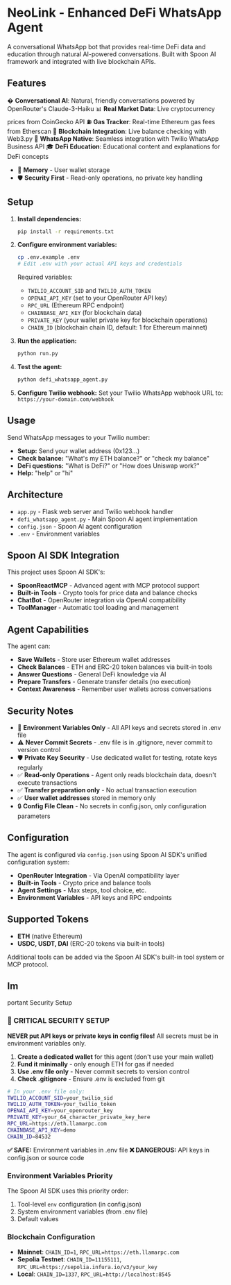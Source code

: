 # NeoLink - Enhanced DeFi WhatsApp Agent

A conversational WhatsApp bot that provides real-time DeFi data and education through natural AI-powered conversations. Built with Spoon AI framework and integrated with live blockchain APIs.

## Features

� **Conversational AI**: Natural, friendly conversations powered by OpenRouter's Claude-3-Haiku
📊 **Real Market Data**: Live cryptocurrency prices from CoinGecko API
⛽ **Gas Tracker**: Real-time Ethereum gas fees from Etherscan
🔗 **Blockchain Integration**: Live balance checking with Web3.py
📱 **WhatsApp Native**: Seamless integration with Twilio WhatsApp Business API
🎓 **DeFi Education**: Educational content and explanations for DeFi concepts
- 💾 **Memory** - User wallet storage
- 🛡️ **Security First** - Read-only operations, no private key handling

## Setup

1. **Install dependencies:**
   ```bash
   pip install -r requirements.txt
   ```

2. **Configure environment variables:**
   ```bash
   cp .env.example .env
   # Edit .env with your actual API keys and credentials
   ```
   Required variables:
   - `TWILIO_ACCOUNT_SID` and `TWILIO_AUTH_TOKEN`
   - `OPENAI_API_KEY` (set to your OpenRouter API key)
   - `RPC_URL` (Ethereum RPC endpoint)
   - `CHAINBASE_API_KEY` (for blockchain data)
   - `PRIVATE_KEY` (your wallet private key for blockchain operations)
   - `CHAIN_ID` (blockchain chain ID, default: 1 for Ethereum mainnet)

3. **Run the application:**
   ```bash
   python run.py
   ```

4. **Test the agent:**
   ```bash
   python defi_whatsapp_agent.py
   ```

5. **Configure Twilio webhook:**
   Set your Twilio WhatsApp webhook URL to: `https://your-domain.com/webhook`

## Usage

Send WhatsApp messages to your Twilio number:

- **Setup:** Send your wallet address (0x123...)
- **Check balance:** "What's my ETH balance?" or "check my balance"
- **DeFi questions:** "What is DeFi?" or "How does Uniswap work?"
- **Help:** "help" or "hi"

## Architecture

- `app.py` - Flask web server and Twilio webhook handler
- `defi_whatsapp_agent.py` - Main Spoon AI agent implementation
- `config.json` - Spoon AI agent configuration
- `.env` - Environment variables

## Spoon AI SDK Integration

This project uses Spoon AI SDK's:
- **SpoonReactMCP** - Advanced agent with MCP protocol support
- **Built-in Tools** - Crypto tools for price data and balance checks
- **ChatBot** - OpenRouter integration via OpenAI compatibility
- **ToolManager** - Automatic tool loading and management

## Agent Capabilities

The agent can:
- **Save Wallets** - Store user Ethereum wallet addresses
- **Check Balances** - ETH and ERC-20 token balances via built-in tools
- **Answer Questions** - General DeFi knowledge via AI
- **Prepare Transfers** - Generate transfer details (no execution)
- **Context Awareness** - Remember user wallets across conversations

## Security Notes

- 🔐 **Environment Variables Only** - All API keys and secrets stored in .env file
- ⚠️ **Never Commit Secrets** - .env file is in .gitignore, never commit to version control
- 🛡️ **Private Key Security** - Use dedicated wallet for testing, rotate keys regularly
- ✅ **Read-only Operations** - Agent only reads blockchain data, doesn't execute transactions
- ✅ **Transfer preparation only** - No actual transaction execution
- ✅ **User wallet addresses** stored in memory only
- 🔒 **Config File Clean** - No secrets in config.json, only configuration parameters

## Configuration

The agent is configured via `config.json` using Spoon AI SDK's unified configuration system:
- **OpenRouter Integration** - Via OpenAI compatibility layer
- **Built-in Tools** - Crypto price and balance tools
- **Agent Settings** - Max steps, tool choice, etc.
- **Environment Variables** - API keys and RPC endpoints

## Supported Tokens

- **ETH** (native Ethereum)
- **USDC, USDT, DAI** (ERC-20 tokens via built-in tools)

Additional tools can be added via the Spoon AI SDK's built-in tool system or MCP protocol.
## Im
portant Security Setup

### 🚨 CRITICAL SECURITY SETUP

**NEVER put API keys or private keys in config files!** All secrets must be in environment variables only.

1. **Create a dedicated wallet** for this agent (don't use your main wallet)
2. **Fund it minimally** - only enough ETH for gas if needed
3. **Use .env file only** - Never commit secrets to version control
4. **Check .gitignore** - Ensure .env is excluded from git

```bash
# In your .env file only:
TWILIO_ACCOUNT_SID=your_twilio_sid
TWILIO_AUTH_TOKEN=your_twilio_token
OPENAI_API_KEY=your_openrouter_key
PRIVATE_KEY=your_64_character_private_key_here
RPC_URL=https://eth.llamarpc.com
CHAINBASE_API_KEY=demo
CHAIN_ID=84532
```

**✅ SAFE:** Environment variables in .env file
**❌ DANGEROUS:** API keys in config.json or source code

### Environment Variables Priority

The Spoon AI SDK uses this priority order:
1. Tool-level `env` configuration (in config.json)
2. System environment variables (from .env file)
3. Default values

### Blockchain Configuration

- **Mainnet**: `CHAIN_ID=1`, `RPC_URL=https://eth.llamarpc.com`
- **Sepolia Testnet**: `CHAIN_ID=11155111`, `RPC_URL=https://sepolia.infura.io/v3/your_key`
- **Local**: `CHAIN_ID=1337`, `RPC_URL=http://localhost:8545`